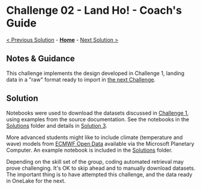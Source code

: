 # Challenge 02 - Land Ho! - Coach's Guide

[< Previous Solution](./Solution-01.md) - **[Home](./README.md)** - [Next Solution >](./Solution-03.md)

## Notes & Guidance

This challenge implements the design developed in Challenge 1, landing data in a "raw" format ready to import in [the next Challenge](./Solution-03.md).

## Solution

Notebooks were used to download the datasets discussed in [Challenge 1](./Solution-01.md), using examples from the source documentation. See the notebooks in the [Solutions](./Solutions) folder and details in [Solution 3](./Solution-03.md).

More advanced students might like to include climate (temperature and wave) models from  [ECMWF Open Data](https://planetarycomputer.microsoft.com/dataset/ecmwf-forecast) available via the Microsoft Planetary Computer. An example notebook is included in the [Solutions](./Solutions) folder.

Depending on the skill set of the group, coding automated retrieval may prove challenging. It's OK to skip ahead and to manually download datasets. The important thing is to have attempted this challenge, and the data ready in OneLake for the next.
